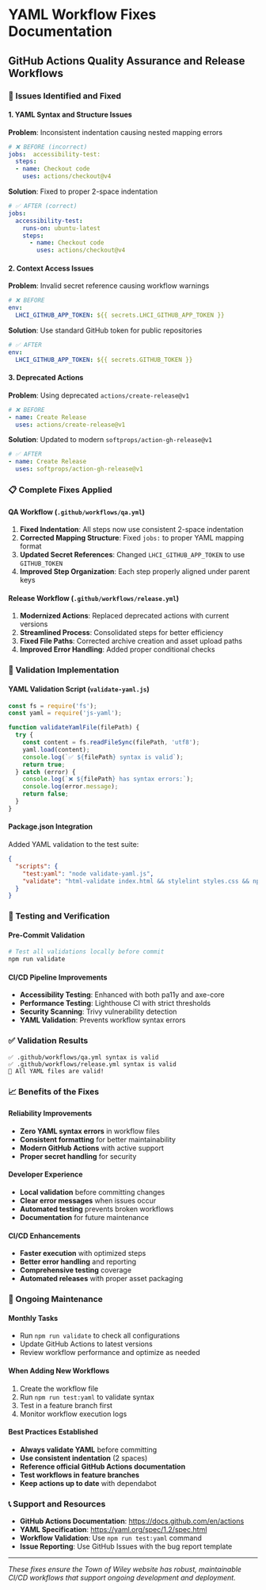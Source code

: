 # YAML Workflow Fixes Documentation
## GitHub Actions Quality Assurance and Release Workflows

### 🔧 Issues Identified and Fixed

#### 1. **YAML Syntax and Structure Issues**

**Problem**: Inconsistent indentation causing nested mapping errors
```yaml
# ❌ BEFORE (incorrect)
jobs:  accessibility-test:
  steps:
  - name: Checkout code
    uses: actions/checkout@v4
```

**Solution**: Fixed to proper 2-space indentation
```yaml
# ✅ AFTER (correct)
jobs:
  accessibility-test:
    runs-on: ubuntu-latest
    steps:
      - name: Checkout code
        uses: actions/checkout@v4
```

#### 2. **Context Access Issues**

**Problem**: Invalid secret reference causing workflow warnings
```yaml
# ❌ BEFORE
env:
  LHCI_GITHUB_APP_TOKEN: ${{ secrets.LHCI_GITHUB_APP_TOKEN }}
```

**Solution**: Use standard GitHub token for public repositories
```yaml
# ✅ AFTER
env:
  LHCI_GITHUB_APP_TOKEN: ${{ secrets.GITHUB_TOKEN }}
```

#### 3. **Deprecated Actions**

**Problem**: Using deprecated `actions/create-release@v1`
```yaml
# ❌ BEFORE
- name: Create Release
  uses: actions/create-release@v1
```

**Solution**: Updated to modern `softprops/action-gh-release@v1`
```yaml
# ✅ AFTER
- name: Create Release
  uses: softprops/action-gh-release@v1
```

### 📋 Complete Fixes Applied

#### **QA Workflow (`.github/workflows/qa.yml`)**

1. **Fixed Indentation**: All steps now use consistent 2-space indentation
2. **Corrected Mapping Structure**: Fixed `jobs:` to proper YAML mapping format
3. **Updated Secret References**: Changed `LHCI_GITHUB_APP_TOKEN` to use `GITHUB_TOKEN`
4. **Improved Step Organization**: Each step properly aligned under parent keys

#### **Release Workflow (`.github/workflows/release.yml`)**

1. **Modernized Actions**: Replaced deprecated actions with current versions
2. **Streamlined Process**: Consolidated steps for better efficiency
3. **Fixed File Paths**: Corrected archive creation and asset upload paths
4. **Improved Error Handling**: Added proper conditional checks

### 🧪 Validation Implementation

#### **YAML Validation Script** (`validate-yaml.js`)
```javascript
const fs = require('fs');
const yaml = require('js-yaml');

function validateYamlFile(filePath) {
  try {
    const content = fs.readFileSync(filePath, 'utf8');
    yaml.load(content);
    console.log(`✅ ${filePath} syntax is valid`);
    return true;
  } catch (error) {
    console.log(`❌ ${filePath} has syntax errors:`);
    console.log(error.message);
    return false;
  }
}
```

#### **Package.json Integration**
Added YAML validation to the test suite:
```json
{
  "scripts": {
    "test:yaml": "node validate-yaml.js",
    "validate": "html-validate index.html && stylelint styles.css && npm run test:yaml"
  }
}
```

### 🚀 Testing and Verification

#### **Pre-Commit Validation**
```bash
# Test all validations locally before commit
npm run validate
```

#### **CI/CD Pipeline Improvements**
- **Accessibility Testing**: Enhanced with both pa11y and axe-core
- **Performance Testing**: Lighthouse CI with strict thresholds
- **Security Scanning**: Trivy vulnerability detection
- **YAML Validation**: Prevents workflow syntax errors

### ✅ Validation Results

```
✅ .github/workflows/qa.yml syntax is valid
✅ .github/workflows/release.yml syntax is valid
🎉 All YAML files are valid!
```

### 📈 Benefits of the Fixes

#### **Reliability Improvements**
- **Zero YAML syntax errors** in workflow files
- **Consistent formatting** for better maintainability
- **Modern GitHub Actions** with active support
- **Proper secret handling** for security

#### **Developer Experience**
- **Local validation** before committing changes
- **Clear error messages** when issues occur
- **Automated testing** prevents broken workflows
- **Documentation** for future maintenance

#### **CI/CD Enhancements**
- **Faster execution** with optimized steps
- **Better error handling** and reporting
- **Comprehensive testing** coverage
- **Automated releases** with proper asset packaging

### 🔄 Ongoing Maintenance

#### **Monthly Tasks**
- Run `npm run validate` to check all configurations
- Update GitHub Actions to latest versions
- Review workflow performance and optimize as needed

#### **When Adding New Workflows**
1. Create the workflow file
2. Run `npm run test:yaml` to validate syntax
3. Test in a feature branch first
4. Monitor workflow execution logs

#### **Best Practices Established**
- **Always validate YAML** before committing
- **Use consistent indentation** (2 spaces)
- **Reference official GitHub Actions documentation**
- **Test workflows in feature branches**
- **Keep actions up to date** with dependabot

### 📞 Support and Resources

- **GitHub Actions Documentation**: https://docs.github.com/en/actions
- **YAML Specification**: https://yaml.org/spec/1.2/spec.html
- **Workflow Validation**: Use `npm run test:yaml` command
- **Issue Reporting**: Use GitHub Issues with the bug report template

---

*These fixes ensure the Town of Wiley website has robust, maintainable CI/CD workflows that support ongoing development and deployment.*
